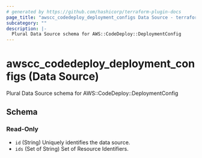 ```yaml
---
# generated by https://github.com/hashicorp/terraform-plugin-docs
page_title: "awscc_codedeploy_deployment_configs Data Source - terraform-provider-awscc"
subcategory: ""
description: |-
  Plural Data Source schema for AWS::CodeDeploy::DeploymentConfig
---
```


# awscc_codedeploy_deployment_configs (Data Source)

Plural Data Source schema for AWS::CodeDeploy::DeploymentConfig



<!-- schema generated by tfplugindocs -->
## Schema

### Read-Only

- `id` (String) Uniquely identifies the data source.
- `ids` (Set of String) Set of Resource Identifiers.
